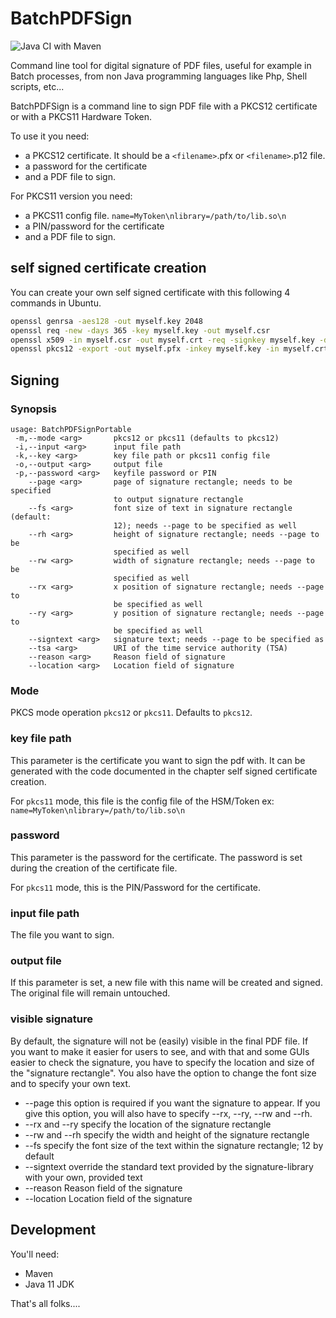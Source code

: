 # BatchPDFSign

![Java CI with Maven](https://github.com/jmarxuach/BatchPDFSign/workflows/Java%20CI%20with%20Maven/badge.svg)

Command line tool for digital signature of PDF files, useful for example in Batch processes, from non Java programming languages like Php, Shell scripts, etc...

BatchPDFSign is a command line to sign PDF file with a PKCS12 certificate or with a PKCS11 Hardware Token.

To use it you need:

- a PKCS12 certificate. It should be a `<filename>`.pfx or `<filename>`.p12 file.
- a password for the certificate
- and a PDF file to sign.

For PKCS11 version you need:

- a PKCS11 config file. `name=MyToken\nlibrary=/path/to/lib.so\n`
- a PIN/password for the certificate
- and a PDF file to sign.

## self signed certificate creation

You can create your own self signed certificate with this following 4 commands in Ubuntu.

```bash
openssl genrsa -aes128 -out myself.key 2048
openssl req -new -days 365 -key myself.key -out myself.csr
openssl x509 -in myself.csr -out myself.crt -req -signkey myself.key -days 365
openssl pkcs12 -export -out myself.pfx -inkey myself.key -in myself.crt
```

## Signing

### Synopsis

```
usage: BatchPDFSignPortable
 -m,--mode <arg>       pkcs12 or pkcs11 (defaults to pkcs12)
 -i,--input <arg>      input file path
 -k,--key <arg>        key file path or pkcs11 config file
 -o,--output <arg>     output file
 -p,--password <arg>   keyfile password or PIN
    --page <arg>       page of signature rectangle; needs to be specified
                       to output signature rectangle
    --fs <arg>         font size of text in signature rectangle (default:
                       12); needs --page to be specified as well
    --rh <arg>         height of signature rectangle; needs --page to be
                       specified as well
    --rw <arg>         width of signature rectangle; needs --page to be
                       specified as well
    --rx <arg>         x position of signature rectangle; needs --page to
                       be specified as well
    --ry <arg>         y position of signature rectangle; needs --page to
                       be specified as well
    --signtext <arg>   signature text; needs --page to be specified as
    --tsa <arg>        URI of the time service authority (TSA) 
    --reason <arg>     Reason field of signature
    --location <arg>   Location field of signature
```

### Mode

PKCS mode operation `pkcs12` or `pkcs11`. Defaults to `pkcs12`.

### key file path

This parameter is the certificate you want to sign the pdf with. It can be generated with the code documented in the chapter self signed certificate creation.

For `pkcs11` mode, this file is the config file of the HSM/Token ex: `name=MyToken\nlibrary=/path/to/lib.so\n`

### password

This parameter is the password for the certificate. The password is set during the creation of the certificate file.

For `pkcs11` mode, this is the PIN/Password for the certificate.

### input file path

The file you want to sign.

### output file

If this parameter is set, a new file with this name will be created and signed. The original file will remain untouched.

### visible signature

By default, the signature will not be (easily) visible in the final PDF file. If you want to make it easier for users to see, and with that and some GUIs easier to check the signature, you have to specify the location and size of the "signature rectangle". You also have the option to change the font size and to specify your own text.

- --page
  this option is required if you want the signature to appear. If you give this option, you will also have to specify --rx, --ry, --rw and --rh.
- --rx and --ry
  specify the location of the signature rectangle
- --rw and --rh
  specify the width and height of the signature rectangle
- --fs
  specify the font size of the text within the signature rectangle; 12 by default
- --signtext
  override the standard text provided by the signature-library with your own, provided text
- --reason
  Reason field of the signature
- --location
  Location field of the signature

## Development

You'll need:

- Maven
- Java 11 JDK

That's all folks....
